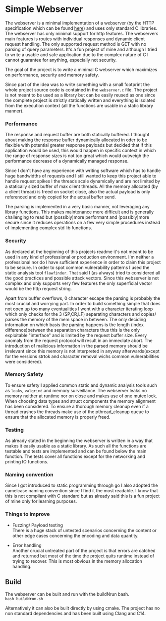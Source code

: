 # Simple Webserver

The webserver is a minimal implementation of a webserver (by the HTTP specification which can be found [here](https://datatracker.ietf.org/doc/html/rfc2616)) and uses only standard C libraries. The webserver has only minimal support for http features. The webservers main features is routes with individual responses and dynamic client request handling. The only supported request method is GET with no parsing of query parameters. It's a fun project of mine and although I tried to write a usable and safe application due to the complex nature of C I cannot guarantee for anything, especially not security.

The goal of the project is to write a minimal C webserver which maximizes on performance, security and memory safety.

Since part of the idea was to write something with a small footprint the whole project source code is contained in the `webserver.c` file.
The project is not meant to be used as a library but can be easily reused as one since the complete project is strictly statically written and everything is isolated from the execution context (all the functions are usable in a static library manner).

### Performance

The response and request buffer are both statically buffered. I thought about making the response buffer dynamically allocated in oder to be flexible with potential greater response payloads but decided that if this application would be used, this would happen in specific context in which the range of response sizes is not too great which would outweigh the performance decrease of a dynamically managed response.

Since I don't have any experience with writing software which has to handle huge bandwidths of requests and I still wanted to keep this project able to handle request spikes I the threads scale dynamically and are not limited by a statically sized buffer of max client threads.
All the memory allocated (by a client thread) is freed on socket close, also the actual payload is only referenced and only copied for the actual buffer send.

The parsing is implemented in a very basic manner, not leveraging any library functions. This makes maintenance more difficult and is generally challenging to read but (possibly)more performant and (possibly)more secure since it reduces operations on a few very simple procedures instead of implementing complex std lib functions.

### Security

As declared at the beginning of this projects readme it's not meant to be used in any kind of professional or production environment. I'm neither a professional nor do I have sufficient experience in order to claim this project to be secure. In order to spot common vulnerability patterns I used the static analysis tool `flawfinder`.
That said I (as always) tried to considered all the good practices and possible attack vectors. Since this webserver is not complex and only supports very few features the only superficial vector would be the http request string.

Apart from buffer overflows, 0 character escape the parsing is probably the most crucial and worrying part. In order to build something simple that does not open up too many eventualities I went with a character iterating loop which only checks for the 3 (SP,CR,LF) separating characters and copies/ parses the memory of the mem space in between. The only deciding information on which basis the parsing happens is the length (index difference)between the separation characters thus this is the only exploitable "interface" and is limited by the request buffer size. Every anomaly from the request protocol will result in an immediate abort. The introduction of malicious information in the parsed memory should be irrelevant since this memory is not interpreted in anyway afterwards(except for the versions strtok and character removal wichs common vulnerabilities were considered).

### Memory Safety

To ensure safety I applied common static and dynamic analysis tools such as `leaks`, `valgrind` and memory surveillance. The webserver leaks no memory neither at runtime nor on close and makes use of one mutex lock. When choosing data types and struct components the memory alignment has been considered. To ensure a thorough memory cleanup even if a thread crashes the threads make use of the pthread_cleanup queue to ensure that the allocated memory is properly freed.

### Testing

As already stated in the beginning the webserver is written in a way that makes it easily usable as a static library. As such all the functions are testable and tests are implemented and can be found below the main function. The tests cover all functions except for the networking and printing IO functions.

### Naming convention

Since I got introduced to static programming through go I also adopted the camelcase naming convention since I find it the most readable. I know that this is not compliant with C standard but as already said this is a fun project of mine only for learning purposes.


### Things to improve

- Fuzzing/ Payload testing <br>
There is a huge stack of untested scenarios concerning the content or other edge cases concerning the encoding and data quantity.

- Error handling <br>
Another crucial untreated part of the project is that errors are catched and returned but most of the time the project quits runtime instead of trying to recover. This is most obvious in the memory allocation handling.

## Build

The webserver can be built and run with the buildNrun bash. <br>
`bash buildNrun.sh`

Alternatively it can also be built directly by using cmake.
The project has no non standard dependencies and has been built using Clang and C14.
